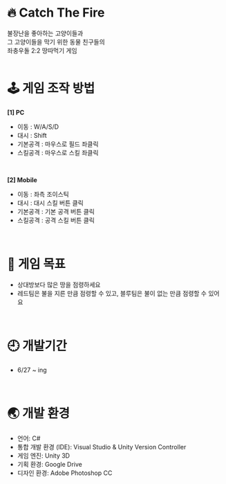 # 🔥 Catch The Fire
불장난을 좋아하는 고양이들과<br>
그 고양이들을 막기 위한 동물 친구들의<br>
좌충우돌 2:2 땅따먹기 게임<br>
<br>

# 🕹 게임 조작 방법 <br>
**[1] PC**<br>
- 이동 : W/A/S/D<br>
- 대시 : Shift<br>
- 기본공격 : 마우스로 필드 좌클릭<br>
- 스킬공격 : 마우스로 스킬 좌클릭<br>
<br>

**[2] Mobile**<br>
- 이동 : 좌측 조이스틱<br>
- 대시 : 대시 스킬 버튼 클릭<br>
- 기본공격 : 기본 공격 버튼 클릭<br>
- 스킬공격 : 공격 스킬 버튼 클릭<br>
<br>

# 🚩 게임 목표 <br>
- 상대방보다 많은 땅을 점령하세요<br>
- 레드팀은 불을 지른 만큼 점령할 수 있고, 블루팀은 불이 없는 만큼 점령할 수 있어요<br>
<br>

# 🕘 개발기간 <br>
- 6/27 ~ ing <br>
<br>

# 🌏 개발 환경 <br>
- 언어: C# <br>
- 통합 개발 환경 (IDE): Visual Studio & Unity Version Controller<br>
- 게임 엔진: Unity 3D <br>
- 기획 환경: Google Drive<br>
- 디자인 환경: Adobe Photoshop CC<br>
<br>
